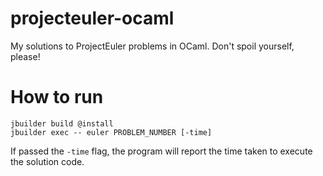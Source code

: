 # projecteuler-ocaml
My solutions to ProjectEuler problems in OCaml.  Don't spoil yourself, please!

# How to run

```
jbuilder build @install
jbuilder exec -- euler PROBLEM_NUMBER [-time]
```

If passed the `-time` flag, the program will report the time taken to execute the solution code.
